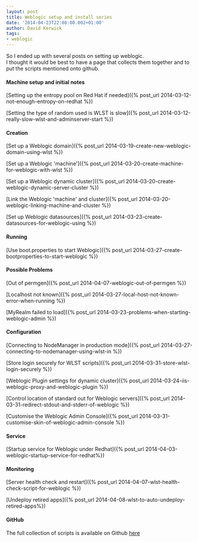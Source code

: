 ```yaml
---
layout: post
title: Weblogic setup and install series
date: '2014-04-23T22:08:00.002+01:00'
author: David Kerwick
tags:
- weblogic
---
```


So I ended up with several posts on setting up weblogic.  
I thought it would be best to have a page that collects them together and to put the scripts mentioned onto github.  

#### Machine setup and initial notes

[Setting up the entropy pool on Red Hat if needed]({% post_url 2014-03-12-not-enough-entropy-on-redhat %})

[Setting the type of random used is WLST is slow]({% post_url 2014-03-12-really-slow-wlst-and-adminserver-start %})

#### Creation

[Set up a Weblogic domain]({% post_url 2014-03-19-create-new-weblogic-domain-using-wlst %})

[Set up a Weblogic 'machine']({% post_url 2014-03-20-create-machine-for-weblogic-with-wlst %})

[Set up a Weblogic dynamic cluster]({% post_url 2014-03-20-create-weblogic-dynamic-server-cluster %})

[Link the Weblogic 'machine' and cluster]({% post_url 2014-03-20-weblogic-linking-machine-and-cluster %})

[Set up Weblogic datasources]({% post_url 2014-03-23-create-datasources-for-weblogic-using %})

#### Running

[Use boot.properties to start Weblogic]({% post_url 2014-03-27-create-bootproperties-to-start-weblogic %})

#### Possible Problems

[Out of permgen]({% post_url 2014-04-07-weblogic-out-of-permgen %})

[Localhost not known]({% post_url 2014-03-27-local-host-not-known-error-when-running %})

[MyRealm failed to load]({% post_url 2014-03-23-problems-when-starting-weblogic-admin %})

#### Configuration

[Connecting to NodeManager in production mode]({% post_url 2014-03-27-connecting-to-nodemanager-using-wlst-in %})

[Store login securely for WLST scripts]({% post_url 2014-03-31-store-wlst-login-securely %})

[Weblogic Plugin settings for dynamic cluster]({% post_url 2014-03-24-iis-weblogic-proxy-and-weblogic-plugin %})

[Control location of standard out for Weblogic servers]({% post_url 2014-03-31-redirect-stdout-and-stderr-of-weblogic %})

[Customise the Weblogic Admin Console]({% post_url 2014-03-31-customise-skin-of-weblogic-admin-console %})

#### Service

[Startup service for Weblogic under Redhat]({% post_url 2014-04-03-weblogic-startup-service-for-redhat%})

#### Monitoring

[Server health check and restart]({% post_url 2014-04-07-wlst-health-check-script-for-weblogic %})

[Undeploy retired apps]({% post_url 2014-04-08-wlst-to-auto-undeploy-retired-apps%})

#### GitHub

The full collection of scripts is available on Github [here](https://github.com/david-kerwick/weblogic-scripts)
